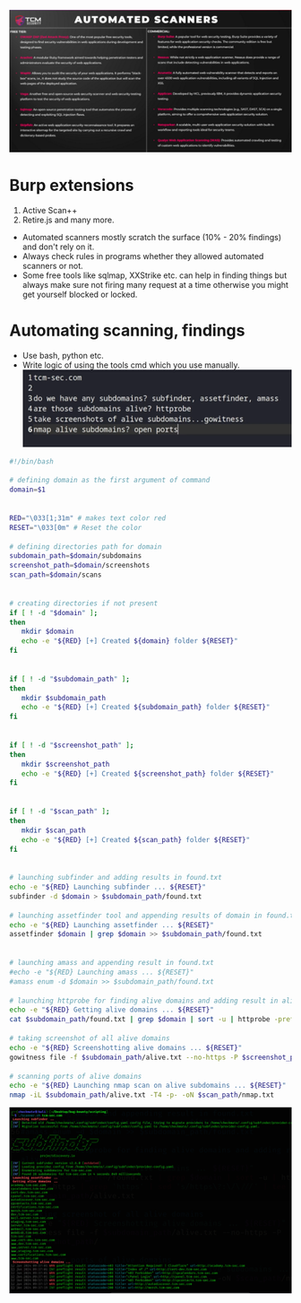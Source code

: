 ![6e5878e201405e6988fec9e4f5fc0ea0.png](../_resources/6e5878e201405e6988fec9e4f5fc0ea0.png)

# Burp extensions
1. Active Scan++
2. Retire.js
and many more.

- Automated scanners mostly scratch the surface (10% - 20% findings) and don't rely on it. 
- Always check rules in programs whether they allowed automated scanners or not.
- Some free tools like sqlmap, XXStrike etc. can help in finding things but always make sure not firing many request at a time otherwise you might get yourself blocked or locked.


# Automating scanning, findings
- Use bash, python etc.
- Write logic of using the tools cmd which you use manually.
 ![bdc0644a2a520bf30e46c84b6d2875f2.png](../_resources/bdc0644a2a520bf30e46c84b6d2875f2.png)
 ```bash
 #!/bin/bash

# defining domain as the first argument of command
domain=$1


RED="\033[1;31m" # makes text color red
RESET="\033[0m" # Reset the color 

# defining directories path for domain
subdomain_path=$domain/subdomains
screenshot_path=$domain/screenshots
scan_path=$domain/scans


# creating directories if not present
if [ ! -d "$domain" ];
then
	mkdir $domain
	echo -e "${RED} [+] Created ${domain} folder ${RESET}"
fi


if [ ! -d "$subdomain_path" ];
then
	mkdir $subdomain_path
	echo -e "${RED} [+] Created ${subdomain_path} folder ${RESET}"
fi	


if [ ! -d "$screenshot_path" ];
then
	mkdir $screenshot_path
	echo -e "${RED} [+] Created ${screenshot_path} folder ${RESET}"
fi


if [ ! -d "$scan_path" ];
then
	mkdir $scan_path
	echo -e "${RED} [+] Created ${scan_path} folder ${RESET}"
fi


# launching subfinder and adding results in found.txt
echo -e "${RED} Launching subfinder ... ${RESET}"
subfinder -d $domain > $subdomain_path/found.txt

# launching assetfinder tool and appending results of domain in found.txt
echo -e "${RED} Launching assetfinder ... ${RESET}"
assetfinder $domain | grep $domain >> $subdomain_path/found.txt


# launching amass and appending result in found.txt
#echo -e "${RED} Launching amass ... ${RESET}"
#amass enum -d $domain >> $subdomain_path/found.txt

# launching httprobe for finding alive domains and adding result in alive.txt
echo -e "${RED} Getting alive domains ... ${RESET}"
cat $subdomain_path/found.txt | grep $domain | sort -u | httprobe -prefer-https | grep 'https' | sed 's/https\?:\/\///' | tee -a $subdomain_path/alive.txt

# taking screenshot of all alive domains
echo -e "${RED} Screenshotting alive domains ... ${RESET}"
gowitness file -f $subdomain_path/alive.txt --no-https -P $screenshot_path/

# scanning ports of alive domains
echo -e "${RED} Launching nmap scan on alive subdomains ... ${RESET}"
nmap -iL $subdomain_path/alive.txt -T4 -p- -oN $scan_path/nmap.txt
```
![9648164b8ab8b64a74e340d2c90e0e63.png](../_resources/9648164b8ab8b64a74e340d2c90e0e63.png)